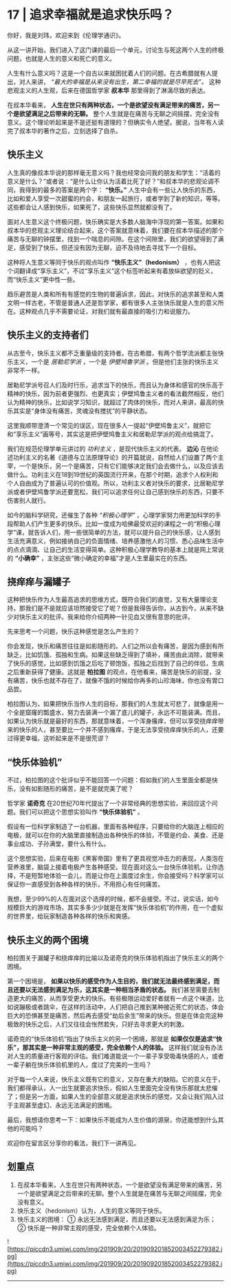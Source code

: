 # 17 | 追求幸福就是追求快乐吗？

你好，我是刘玮，欢迎来到《伦理学通识》。

从这一讲开始，我们进入了这门课的最后一个单元，讨论生与死这两个人生的终极问题，也就是人生的意义和死亡的意义。

人生有什么意义吗？这是一个自古以来就困扰着人们的问题。在古希腊就有人提出，对人来讲， *“最大的幸福是从来没有出生，第二幸福的就是尽早死去”。* 这种悲观主义的人生观，后来在德国哲学家 **叔本华** 那里得到了淋漓尽致的表达。

在叔本华看来， **人生在世只有两种状态，一个是欲望没有满足带来的痛苦，另一个是欲望满足之后带来的无聊。** 整个人生就是在痛苦与无聊之间摇摆，完全没有意义。这个理论听起来是不是还挺有道理的？但确实令人绝望。据说，当年有人读完了叔本华的著作之后，立刻选择了自杀。

## 快乐主义

人生真的像叔本华说的那样毫无意义吗？我也经常会问我的朋友和学生：“活着的意义是什么？”或者说：“是什么让你认为活着比死了好？”和叔本华的悲观论调不同，我得到的最多的答案是两个字： **“快乐。”** 人生中会有一些让人快乐的东西，比如和爱人享受一次甜蜜的约会，和朋友一起旅行，或者学到了新的知识，等等。这些都会让人感到快乐，如果死了，这些快乐显然就都没有了。

面对人生意义这个终极问题，快乐确实是大多数人脑海中浮现的第一答案。如果和叔本华的悲观主义理论结合起来，这个答案就意味着，我们要在叔本华描述的那个痛苦与无聊的钟摆里，找到一个喘息的间隙。在这个间隙里，我们的欲望得到了满足，感受到了快乐，但还没有因为无聊，迫不及待地去寻找下一个目标。

这种将人生意义等同于快乐的观点叫作 **“快乐主义”（hedonism）** ，也有人把这个词翻译成“享乐主义”，不过“享乐主义”这个标签听起来有着放纵欲望的贬义，而“快乐主义”更中性一些。

趋乐避苦是人类和所有有感觉的生物的普遍诉求，因此，对快乐的追求甚至和人类文明一样古老，不管是普通人还是哲学家，都有很多人主张快乐就是人生的意义所在。这种观点几乎不需要论证，对我们就有最直接的吸引力和说服力。

## 快乐主义的支持者们

从古至今，快乐主义都不乏重量级的支持者。在古希腊，有两个哲学流派都主张快乐主义，一个是 *居勒尼学派* ，一个是 *伊壁鸠鲁学派* 。但是他们主张的快乐主义非常不一样。

居勒尼学派号召人们及时行乐，追求当下的快乐，而且认为身体和感官的快乐高于精神的快乐，因为前者更强烈、也更真实；伊壁鸠鲁主义者的看法截然相反，他们认为精神的快乐，比如说学习知识，就超过了肉体的快乐，而对人来讲，最高的快乐其实是“身体没有痛苦，灵魂没有搅扰”的平静状态。

这里我顺带澄清一个常见的误区，现在很多人一提起“伊壁鸠鲁主义”，就把它和“享乐主义”画等号，其实这是把伊壁鸠鲁主义和居勒尼学派的观点给搞混了。

我们在规范伦理学单元讲过的 *功利主义* ，是现代快乐主义的代表。 **边沁** 在他论述功利主义的名著《道德与立法原理导论》的开篇就说，自然给人们设置了两个主宰，一个是快乐，另一个是痛苦，只有它们能够决定我们会去做什么，以及应该去做什么。功利主义在18到19世纪的英国流行开来，在那个时期，追求个人权利和个人自由成为了普遍认可的价值观。所以，功利主义者对快乐的要求，比居勒尼学派或者伊壁鸠鲁学派还要宽松，我们可以追求任何让自己感到快乐的东西，只要不伤害别人就行。

如今的脑科学研究，还催生了各种 *“积极心理学”* ，心理学家努力用更加科学的手段帮助人们产生更多的快乐。比如一度成为哈佛最受欢迎的课程之一的“积极心理学”课，就告诉人们，用一些很简单的方法，就可以提升自己的快乐感，让人感到生活充满意义，例如接纳自己的负面情绪、培养感激他人的习惯、悉心品味生活中的点点滴滴、让自己的生活变得简单。这种积极心理学教导的基本上就是网上常说的 **“小确幸”** ，主张这些“微小确定的幸福”才是人生里最实在的东西。

## 挠痒痒与漏罐子

这种把快乐作为人生最高追求的思维方式，既符合我们的直觉，又有大量理论支持，那我们是不是就应该坦然接受它了呢？但是我得告诉你，从古到今，从来不缺少对快乐主义的批评。我来给你介绍两种一针见血又很有意思的批评。

先来思考一个问题，快乐这种感觉是怎么产生的？

你会发现，快乐和痛苦往往是如影随形的。人们之所以会有痛苦，是因为感到有所缺乏，比如饥饿、孤独和生病。如果这些缺乏得到了填补，痛苦由此消除，就带来了快乐的感觉，比如感到饥饿之后吃了顿饱饭，孤独之后找到了自己的伴侣，生病之后重新获得了健康。这就是 **柏拉图** 的观点，在他看来，痛苦是快乐的前提，没有痛苦，快乐也就不存在了，就像不饿的时候给你再多的山珍海味，你也没有胃口品尝。

柏拉图认为，如果把快乐当作人生的目标，那我们的人生就太可悲了，就像是用一个全是窟窿的瓢盛水，努力去装满一个漏了底儿的罐子，永远不可能装满。而且，如果认为快乐就是最好的东西，那就意味着，一个浑身瘙痒，但可以享受挠痒痒带来的快乐的人，甚至要比一个并不感到瘙痒，于是无法享受挠痒痒快乐的人，还要过得更幸福，这听起来是不是很荒谬？

## “快乐体验机”

不过，柏拉图的这个批评似乎不能回答一个问题：假如我们的人生里面全都是快乐，没有如影随形的痛苦，是不是就完美了呢？

哲学家 **诺奇克** 在20世纪70年代提出了一个非常经典的思想实验，来回应这个问题。我们可以把这个思想实验叫作 **“快乐体验机”** 。

假设有一位科学家制造了一台机器，里面有各种程序，只要给你的大脑连上相应的电极，就可以在你的大脑里直接制造出各种快乐的体验，不管是约会、美食、还是事业成功、子孙满堂，要什么有什么。

这个思想实验，后来在电影《黑客帝国》里有了更具视觉冲击力的表现，人类泡在营养液里，脑袋上接着电极产生各种感受。现在面对这么一台快乐体验机，让你选择，不是短暂地体验一会儿，而是让你在上面度过余生，你会接受吗？科学家可以保证你一直感受到各种各样的快乐，不用担心有任何痛苦。

我想，至少99%的人在面对这个选择的时候，都不会接受。不过，说实话，如今规模巨大的游戏市场，其实多多少少就是在发挥“快乐体验机”的作用，在一个虚拟的世界里，给玩家制造各种各样的快乐和爽感。

## 快乐主义的两个困境

柏拉图关于漏罐子和挠痒痒的比喻以及诺奇克的快乐体验机指出了快乐主义的两个困境。

第一个困境是， **如果以快乐的感受作为人生目的，我们就无法最终感到满足，而且还要以无法感到满足为乐，这其实是一种相当矛盾的状态。** 我们甚至需要去制造更大的痛苦，从而享受更大的快乐。有些极限运动爱好者就有一点这个味道，比如说蹦极或者跳伞，在这样的活动中，人们把自己推到某种接近死亡的状态，体会巨大的恐惧甚至是痛苦，然后再去感受“劫后余生”带来的快乐。但是在体会完这种极致的快乐之后，人们又往往会怅然若失，只好去寻求更大的刺激。

诺奇克的“快乐体验机”指出了快乐主义的另一个困境，那就是 **如果仅仅是追求“快乐”，那其实是一种非常主观的感受，完全依赖个人的体验。** 这样我们就没有办法对人生的质量进行客观的评估。我们难道能说一个一辈子享受吸毒快感的人，或者一辈子躺在快乐体验机里的人，度过了完美的一生吗？

对于每一个人来说，快乐主义既有它的意义，又存在重大的缺陷。它的意义在于，我们都得承认，人一出生就要追求快乐，假如人生里面完全没有快乐那就太悲催了；但是另一方面，如果人生的全部意义就是追求快乐的感觉，又会让我们陷入过于主观甚至虚幻、永远无法满足的困境。

最后，我想请你思考一下：如果快乐不能成为人生价值的源泉，你还能想到什么其他的可能吗？

欢迎你在留言区分享你的看法，我们下一讲再见。

## 划重点

1. 在叔本华看来，人生在世只有两种状态，一个是欲望没有满足带来的痛苦，另一个是欲望满足之后带来的无聊。整个人生就是在痛苦与无聊之间摇摆，完全没有意义。
2. 快乐主义（hedonism）认为，人生的意义等同于快乐。
3. 快乐主义的困境：
① 永远无法感到满足，而且还要以无法感到满足为乐；
② 快乐是一种非常主观的感受，完全依赖个人体验。

![https://piccdn3.umiwi.com/img/201909/20/201909201852003452279382.jpg](https://piccdn3.umiwi.com/img/201909/20/201909201852003452279382.jpg)

---
